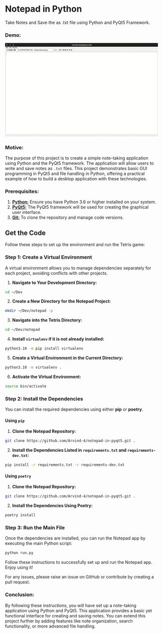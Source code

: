 # Notepad in Python

Take Notes and Save the as .txt file using Python and PyQt5 Framework.

### Demo:

![Demo of Notepad](https://raw.githubusercontent.com/Arvind-4/notepad-in-pyqt5/main/.github/static/demo.gif)

### Motive:

The purpose of this project is to create a simple note-taking application using Python and the PyQt5 framework. The application will allow users to write and save notes as `.txt` files. This project demonstrates basic GUI programming in PyQt5 and file handling in Python, offering a practical example of how to build a desktop application with these technologies.

### Prerequisites:

1.  [**Python:**](https://www.python.org/) Ensure you have Python 3.6 or higher installed on your system.
2.  [**PyQt5:**](https://www.riverbankcomputing.com/static/Docs/PyQt5/) The PyQt5 framework will be used for creating the graphical user interface.
3.  [**Git:**](https://git-scm.com/) To clone the repository and manage code versions.

## Get the Code

Follow these steps to set up the environment and run the Tetris game:

### Step 1: Create a Virtual Environment

A virtual environment allows you to manage dependencies separately for each project, avoiding conflicts with other projects.

1. **Navigate to Your Development Directory:**

```bash
cd ~/Dev
```

2.  **Create a New Directory for the Notepad Project:**

```bash
mkdir ~/Dev/notepad -p
```

3.  **Navigate into the Tetris Directory:**

```bash
cd ~/Dev/notepad
```

4.  **Install `virtualenv` if it is not already installed:**

```bash
python3.10 -m pip install virtualenv
```

5.  **Create a Virtual Environment in the Current Directory:**

```bash
python3.10 -m virtualenv .
```

6.  **Activate the Virtual Environment:**

```bash
source bin/activate
```

### Step 2: Install the Dependencies

You can install the required dependencies using either **pip** or **poetry**.

#### Using `pip`

1.  **Clone the Notepad Repository:**

```bash
git clone https://github.com/Arvind-4/notepad-in-pyqt5.git .
```

2.  **Install the Dependencies Listed in `requirements.txt` and `requirements-dev.txt`:**

```bash
pip install -r requirements.txt -r requirements-dev.txt
```

#### Using `poetry`

1.  **Clone the Notepad Repository:**

```bash
git clone https://github.com/Arvind-4/notepad-in-pyqt5.git .
```

2.  **Install the Dependencies Using Poetry:**

```bash
poetry install
```

### Step 3: Run the Main File

Once the dependencies are installed, you can run the Notepad app by executing the main Python script:

```bash
python run.py
```

Follow these instructions to successfully set up and run the Notepad app. Enjoy using it!

For any issues, please raise an issue on GitHub or contribute by creating a pull request.

### Conclusion:

By following these instructions, you will have set up a note-taking application using Python and PyQt5. This application provides a basic yet functional interface for creating and saving notes. You can extend this project further by adding features like note organization, search functionality, or more advanced file handling.
